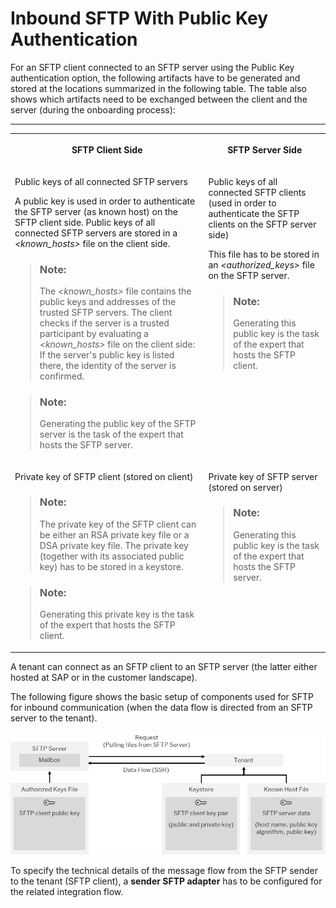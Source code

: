 <!-- loio97e2baafd4184e98916f246c373af3bf -->

# Inbound SFTP With Public Key Authentication



For an SFTP client connected to an SFTP server using the Public Key authentication option, the following artifacts have to be generated and stored at the locations summarized in the following table. The table also shows which artifacts need to be exchanged between the client and the server \(during the onboarding process\):

****


<table>
<tr>
<th valign="top">

SFTP Client Side

</th>
<th valign="top">

SFTP Server Side

</th>
</tr>
<tr>
<td valign="top">

Public keys of all connected SFTP servers

A public key is used in order to authenticate the SFTP server \(as known host\) on the SFTP client side. Public keys of all connected SFTP servers are stored in a *<known\_hosts\>* file on the client side.

> ### Note:  
> The *<known\_hosts\>* file contains the public keys and addresses of the trusted SFTP servers. The client checks if the server is a trusted participant by evaluating a *<known\_hosts\>* file on the client side: If the server's public key is listed there, the identity of the server is confirmed.

> ### Note:  
> Generating the public key of the SFTP server is the task of the expert that hosts the SFTP server.



</td>
<td valign="top">

Public keys of all connected SFTP clients \(used in order to authenticate the SFTP clients on the SFTP server side\)

This file has to be stored in an *<authorized\_keys\>* file on the SFTP server.

> ### Note:  
> Generating this public key is the task of the expert that hosts the SFTP client.



</td>
</tr>
<tr>
<td valign="top">

Private key of SFTP client \(stored on client\)

> ### Note:  
> The private key of the SFTP client can be either an RSA private key file or a DSA private key file. The private key \(together with its associated public key\) has to be stored in a keystore.

> ### Note:  
> Generating this private key is the task of the expert that hosts the SFTP client.



</td>
<td valign="top">

Private key of SFTP server \(stored on server\)

> ### Note:  
> Generating this public key is the task of the expert that hosts the SFTP server.



</td>
</tr>
</table>



A tenant can connect as an SFTP client to an SFTP server \(the latter either hosted at SAP or in the customer landscape\).

The following figure shows the basic setup of components used for SFTP for inbound communication \(when the data flow is directed from an SFTP server to the tenant\).

![](images/Inbound_SFTP_26595de.png)

To specify the technical details of the message flow from the SFTP sender to the tenant \(SFTP client\), a **sender SFTP adapter** has to be configured for the related integration flow.

